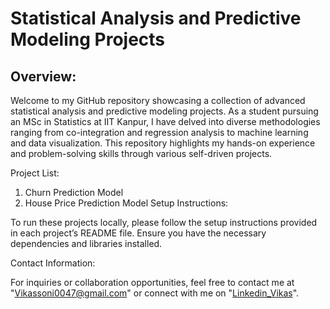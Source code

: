 # Statistical Analysis and Predictive Modeling Projects

## Overview:

Welcome to my GitHub repository showcasing a collection of advanced statistical analysis and predictive modeling projects. As a student pursuing an MSc in Statistics at IIT Kanpur, I have delved into diverse methodologies ranging from co-integration and regression analysis to machine learning and data visualization. This repository highlights my hands-on experience and problem-solving skills through various self-driven projects.

Project List:

1. Churn Prediction Model
2. House Price Prediction Model
Setup Instructions:

To run these projects locally, please follow the setup instructions provided in each project’s README file. Ensure you have the necessary dependencies and libraries installed.

Contact Information:

For inquiries or collaboration opportunities, feel free to contact me at "Vikassoni0047@gmail.com" or connect with me on "[Linkedin_Vikas](https://www.linkedin.com/in/vikassoni0047/)".
